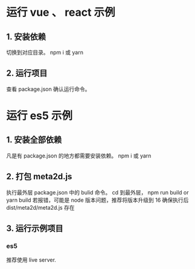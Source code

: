 # 运行 vue 、 react 示例
## 1. 安装依赖
切换到对应目录。
npm i 或 yarn

## 2. 运行项目
查看 package.json 确认运行命令。

# 运行 es5 示例
## 1. 安装全部依赖
凡是有 package.json 的地方都需要安装依赖。
npm i 或 yarn

## 2. 打包 meta2d.js
执行最外层 package.json 中的 bulid 命令。
cd 到最外层， npm run build or yarn build
若报错，可能是 node 版本问题，推荐将版本升级到 16
确保执行后 dist/meta2d/meta2d.js 存在


## 3. 运行示例项目
### es5
推荐使用 live server.